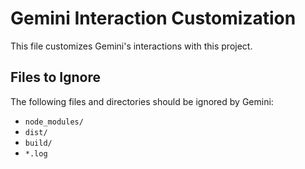 # Gemini Interaction Customization

This file customizes Gemini's interactions with this project.

## Files to Ignore

The following files and directories should be ignored by Gemini:
- `node_modules/`
- `dist/`
- `build/`
- `*.log`

